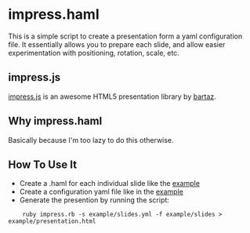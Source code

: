 impress.haml
============

This is a simple script to create a presentation form a yaml configuration file.
It essentially allows you to prepare each slide, and allow easier experimentation 
with positioning, rotation, scale, etc.

impress.js
-----------

[impress.js](https://github.com/bartaz/impress.js) is an awesome HTML5 presentation library by [bartaz](https://github.com/bartaz).

Why impress.haml
-----------------

Basically because I'm too lazy to do this otherwise.

How To Use It
---------------

* Create a .haml for each individual slide like the [example](https://github.com/azizmb/impress.haml/tree/master/example/slides)
* Create a configuration yaml file like in the [example](https://github.com/azizmb/impress.haml/blob/master/example/slides.yml)
* Generate the presention by running the script:
```
    ruby impress.rb -s example/slides.yml -f example/slides > example/presentation.html
```

